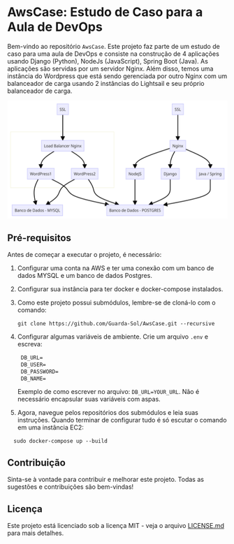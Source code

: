 
# AwsCase: Estudo de Caso para a Aula de DevOps

Bem-vindo ao repositório `AwsCase`. Este projeto faz parte de um estudo de caso para uma aula de DevOps e consiste na construção de 4 aplicações usando Django (Python), NodeJs (JavaScript), Spring Boot (Java). As aplicações são servidas por um servidor Nginx. Além disso, temos uma instância do Wordpress que está sendo gerenciada por outro Nginx com um balanceador de carga usando 2 instâncias do Lightsail e seu próprio balanceador de carga.

![Description of the Image](mermaid-diagram-2023-08-23-223656.png)


## Pré-requisitos

Antes de começar a executar o projeto, é necessário:

1. Configurar uma conta na AWS e ter uma conexão com um banco de dados MYSQL e um banco de dados Postgres.

2. Configurar sua instância para ter docker e docker-compose instalados.
   
3. Como este projeto possui submódulos, lembre-se de cloná-lo com o comando:
   ```
   git clone https://github.com/Guarda-Sol/AwsCase.git --recursive
   ```
4. Configurar algumas variáveis de ambiente. Crie um arquivo `.env` e escreva:
   ```
    DB_URL=
    DB_USER=
    DB_PASSWORD=
    DB_NAME=
   ```
   Exemplo de como escrever no arquivo: `DB_URL=YOUR_URL`. Não é necessário encapsular suas variáveis com aspas.

5. Agora, navegue pelos repositórios dos submódulos e leia suas instruções. Quando terminar de configurar tudo é só escutar o comando em uma instância EC2:

```
  sudo docker-compose up --build
```

## Contribuição

Sinta-se à vontade para contribuir e melhorar este projeto. Todas as sugestões e contribuições são bem-vindas!

## Licença

Este projeto está licenciado sob a licença MIT - veja o arquivo [LICENSE.md](LICENSE.md) para mais detalhes.
